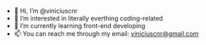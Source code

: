 - 👋 Hi, I’m @viniciuscnr
- 👀 I’m interested in literally everthing coding-related
- 🌱 I’m currently learning front-end developing
- 📫 You can reach me through my email: viniciuscnr@gmail.com

<!---
viniciuscnr/viniciuscnr is a ✨ special ✨ repository because its `README.md` (this file) appears on your GitHub profile.
You can click the Preview link to take a look at your changes.
--->
